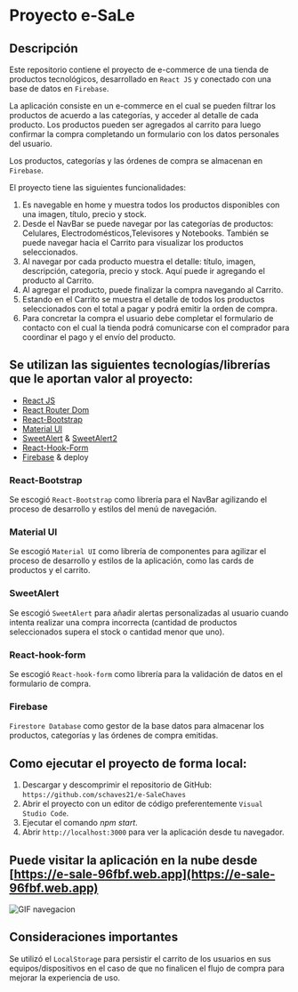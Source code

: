 
# Proyecto e-SaLe

## Descripción

Este repositorio contiene el proyecto de e-commerce de una tienda de productos tecnológicos, desarrollado en `React JS` y conectado con una base de datos en `Firebase`.

La aplicación consiste en un e-commerce en el cual se pueden filtrar los productos de acuerdo a las categorías, y acceder al detalle de cada producto. Los productos pueden ser agregados al carrito para luego confirmar la compra completando un formulario con los datos personales del usuario.

Los productos, categorías y las órdenes de compra se almacenan en `Firebase`.

El proyecto tiene las siguientes funcionalidades:

1. Es navegable en home y muestra todos los productos disponibles con una imagen, título, precio y stock.
2. Desde el NavBar se puede navegar por las categorías de productos: Celulares, Electrodomésticos,Televisores y Notebooks. También se puede navegar hacia el Carrito para visualizar los productos seleccionados.
3. Al navegar por cada producto muestra el detalle: título, imagen, descripción, categoría, precio y stock. Aquí puede ir agregando el producto al Carrito.
4. Al agregar el producto, puede finalizar la compra navegando al Carrito.
5. Estando en el Carrito se muestra el detalle de todos los productos seleccionados con el total a pagar y podrá emitir la orden de compra. 
6. Para concretar la compra el usuario debe completar el formulario de contacto con el cual la tienda podrá comunicarse con el comprador para coordinar el pago y el envío del producto.

## Se utilizan las siguientes tecnologías/librerías que le aportan valor al proyecto: 

* [React JS](https://reactjs.org/)
* [React Router Dom](https://reactrouter.com/)
* [React-Bootstrap](https://react-bootstrap.github.io/)
* [Material UI](https://mui.com/)
* [SweetAlert](https://sweetalert.js.org/guides/) & [SweetAlert2](https://sweetalert2.github.io/)
* [React-Hook-Form](https://react-hook-form.com/)
* [Firebase](https://firebase.google.com/) & deploy

### React-Bootstrap
Se escogió `React-Bootstrap` como librería para el NavBar agilizando el proceso de desarrollo y estilos del menú de navegación.  
### Material UI
Se escogió `Material UI` como librería de componentes para agilizar el proceso de desarrollo y estilos de la aplicación, como las cards de productos y el carrito.
### SweetAlert
Se escogió `SweetAlert` para añadir alertas personalizadas al usuario cuando intenta realizar una compra incorrecta (cantidad de productos seleccionados supera el stock o cantidad menor que uno).
### React-hook-form
Se escogió `React-hook-form` como librería para la validación de datos en el formulario de compra.
### Firebase
`Firestore Database` como gestor de la base datos para almacenar los productos, categorías y las órdenes de compra emitidas. 

## Como ejecutar el proyecto de forma local:

1. Descargar y descomprimir el repositorio de GitHub: `https://github.com/schaves21/e-SaleChaves`
2. Abrir el proyecto con un editor de código preferentemente `Visual Studio Code`.
3. Ejecutar el comando *npm start*.
4. Abrir `http://localhost:3000` para ver la aplicación desde tu navegador.

## Puede visitar la aplicación en la nube desde [https://e-sale-96fbf.web.app](https://e-sale-96fbf.web.app)

![GIF navegacion](/public/Navegacion.gif "Navegación de la aplicación")

## Consideraciones importantes
Se utilizó el `LocalStorage` para persistir el carrito de los usuarios en sus equipos/dispositivos en el caso de que no finalicen el flujo de compra para mejorar la experiencia de uso.





